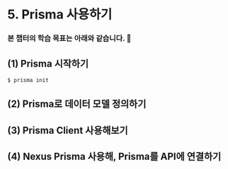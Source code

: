 # 5. Prisma 사용하기
### 본 챕터의 학습 목표는 아래와 같습니다. 👏

## (1) Prisma 시작하기
```bash
$ prisma init
```

## (2) Prisma로 데이터 모델 정의하기

## (3) Prisma Client 사용해보기

## (4) Nexus Prisma 사용해, Prisma를 API에 연결하기
